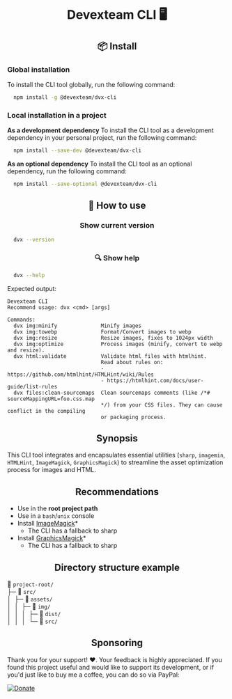 <h1 align="center">Devexteam CLI 🖥️</h1>

<h2 align="center">📦 Install</h2>

### Global installation

To install the CLI tool globally, run the following command:
```sh
  npm install -g @devexteam/dvx-cli
```

### Local installation in a project

**As a development dependency**
To install the CLI tool as a development dependency in your personal project, run the following command:
```sh
  npm install --save-dev @devexteam/dvx-cli
```

**As an optional dependency**
To install the CLI tool as an optional dependency, run the following command:
```sh
  npm install --save-optional @devexteam/dvx-cli
```

<h2 align="center">🚀 How to use</h2>
<h3 align="center">Show current version</h3>

```sh
  dvx --version
```

<h3 align="center">🔍 Show help</h3>

```sh
  dvx --help
```

Expected output:
```console
Devexteam CLI
Recommend usage: dvx <cmd> [args]

Commands:
  dvx img:minify              Minify images
  dvx img:towebp              Format/Convert images to webp
  dvx img:resize              Resize images, fixes to 1024px width
  dvx img:optimize            Process images (minify, convert to webp and resize).
  dvx html:validate           Validate html files with htmlhint.
                              Read about rules on:
                              - https://github.com/htmlhint/HTMLHint/wiki/Rules
                              - https://htmlhint.com/docs/user-guide/list-rules
  dvx files:clean-sourcemaps  Clean sourcemaps comments (like /*# sourceMappingURL=foo.css.map
                              */) from your CSS files. They can cause conflict in the compiling
                              or packaging process.

```

<h2 align="center">Synopsis</h2>

This CLI tool integrates and encapsulates essential utilities (`sharp`, `imagemin`, `HTMLHint`, `ImageMagick`, `GraphicsMagick`) to streamline the asset optimization process for images and HTML.

<h2 align="center">Recommendations</h2>

- Use in the **root project path**
- Use in a `bash`/`unix` console
- Install [ImageMagick](https://www.imagemagick.org/script/download.php)*
  - The CLI has a fallback to sharp
- Install [GraphicsMagick](http://www.graphicsmagick.org/download.html)*
  - The CLI has a fallback to sharp

<h2 align="center">Directory structure example</h2>

📂 `project-root/`     
├─ 📂 `src/`     
│&nbsp;&nbsp;├─ 📂 `assets/`     
│&nbsp;&nbsp;│&nbsp;&nbsp;├─ 📂 `img/`     
│&nbsp;&nbsp;│&nbsp;&nbsp;│&nbsp;&nbsp;├─ 📂 `dist/`     
│&nbsp;&nbsp;│&nbsp;&nbsp;│&nbsp;&nbsp;└─ 📂  `src/`     

<h2 align="center">Sponsoring</h2>

Thank you for your support! :heart:. Your feedback is highly appreciated.
If you found this project useful and would like to support its development, or if you'd just like to buy me a coffee, you can do so via PayPal:

[![Donate](https://www.paypalobjects.com/en_US/MX/i/btn/btn_donateCC_LG.gif)](http://paypal.me/devlegacymx)
